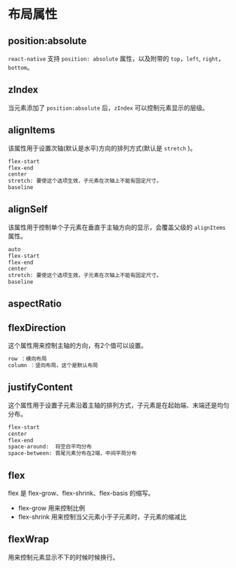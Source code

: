 # 布局属性

## position:absolute

`react-native` 支持 `position: absolute` 属性，以及附带的 `top`，`left`, `right`，`bottom`。

## zIndex

当元素添加了 `position:absolute` 后，`zIndex` 可以控制元素显示的层级。

## alignItems

该属性用于设置次轴(默认是水平)方向的排列方式(默认是 `stretch` )。

```markdown
flex-start
flex-end
center
stretch: 要使这个选项生效，子元素在次轴上不能有固定尺寸。
baseline
```

## alignSelf

该属性用于控制单个子元素在垂直于主轴方向的显示，会覆盖父级的 `alignItems` 属性。

```markdown
auto
flex-start
flex-end
center
stretch: 要使这个选项生效，子元素在次轴上不能有固定尺寸。
baseline
```

## aspectRatio


## flexDirection

这个属性用来控制主轴的方向，有2个值可以设置。

```markdown
row ：横向布局
column ：竖向布局，这个是默认布局
```

## justifyContent

这个属性用于设置子元素沿着主轴的排列方式，子元素是在起始端、末端还是均匀分布。

```markdown
flex-start
center
flex-end
space-around:  将空白平均分布
space-between: 首尾元素分布在2端，中间平局分布
```

## flex

flex 是 flex-grow、flex-shrink、flex-basis 的缩写。

- flex-grow 用来控制比例
- flex-shrink 用来控制当父元素小于子元素时，子元素的缩减比

## flexWrap

用来控制元素显示不下的时候时候换行。
